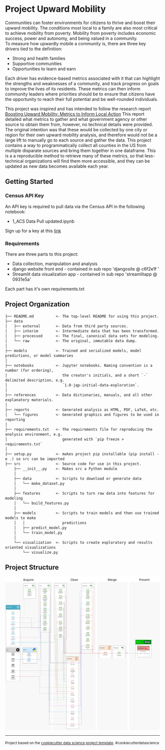 Project Upward Mobility
==============================

Communities can foster environments for citizens to thrive and boost their upward mobility. The conditions most local to a family are also most critical to achieve mobility from poverty. Mobility from poverty includes economic success, power and autonomy, and being valued in a community.  
To measure how upwardly mobile a community is, there are three key drivers tied to the definition: 

* Strong and health families
* Supportive communities
* Opportunities to learn and earn

Each driver has evidence-based metrics associated with it that can highlight the strengths and weaknesses of a community, and track progress on goals to improve the lives of its residents. These metrics can then inform community leaders where priorities should be to ensure that citizens have the opportunity to reach their full potential and be well-rounded individuals. 

This project was inspired and has intended to follow the research report [Boosting Upward Mobility: Metrics to Inform Local Action](https://www.urban.org/research/publication/boosting-upward-mobility-metrics-inform-local-action)
This report detailed what metrics to gather and what government agency or other source to obtain them from, however, no technical details were provided. The original intention was that these would be collected by one city or region for their own upward mobility analysis, and therefore would not be a large lift to manually go to each source and gather the data. This project contains a way to programmatically collect all counties in the US from multiple disparate sources and bring them together in one dataframe. This is a a reproducible method to retrieve many of these metrics, so that less-technical organizations will find them more accessible, and they can be updated as new data becomes available each year.  


Getting Started
------------
### Census API Key
An API key is required to pull data via the Census API in the following notebook:

* 1_ACS Data Pull updated.ipynb

Sign up for a key at this [link](https://api.census.gov/data/key_signup.html)

### Requirements

There are three parts to this project:
* Data collection, manipulation and analysis
* django website front end - contained in sub repo 'djangosite @ c6f2e1f '
* Streamlit data visualization app - contained in sub repo 'streamlitapp @ 0931e5a'

Each part has it's own requirements.txt

Project Organization
------------

    ├── README.md          <- The top-level README for using this project.
    ├── data
    │   ├── external       <- Data from third party sources.
    │   ├── interim        <- Intermediate data that has been transformed.
    │   ├── processed      <- The final, canonical data sets for modeling.
    │   └── raw            <- The original, immutable data dump.
    │
    ├── models             <- Trained and serialized models, model predictions, or model summaries
    │
    ├── notebooks          <- Jupyter notebooks. Naming convention is a number (for ordering),
    │                         the creator's initials, and a short `-` delimited description, e.g.
    │                         `1.0-jqp-initial-data-exploration`.
    │
    ├── references         <- Data dictionaries, manuals, and all other explanatory materials.
    │
    ├── reports            <- Generated analysis as HTML, PDF, LaTeX, etc.
    │   └── figures        <- Generated graphics and figures to be used in reporting
    │
    ├── requirements.txt   <- The requirements file for reproducing the analysis environment, e.g.
    │                         generated with `pip freeze > requirements.txt`
    │
    ├── setup.py           <- makes project pip installable (pip install -e .) so src can be imported
    ├── src                <- Source code for use in this project.
        ├── __init__.py    <- Makes src a Python module
        │
        ├── data           <- Scripts to download or generate data
        │   └── make_dataset.py
        │
        ├── features       <- Scripts to turn raw data into features for modeling
        │   └── build_features.py
        │
        ├── models         <- Scripts to train models and then use trained models to make
        │   │                 predictions
        │   ├── predict_model.py
        │   └── train_model.py
        │
        └── visualization  <- Scripts to create exploratory and results oriented visualizations
            └── visualize.py
	 
Project Structure
--------
![Project Structure](https://github.com/laurenrwolf/project-upward-mobility/blob/main/references/capstone%20pipeline.png?raw=true)

--------

<p><small>Project based on the <a target="_blank" href="https://drivendata.github.io/cookiecutter-data-science/">cookiecutter data science project template</a>. #cookiecutterdatascience</small></p>
